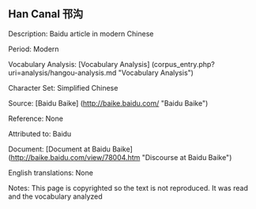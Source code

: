 ## Han Canal 邗沟

Description: Baidu article in modern Chinese

Period: Modern

Vocabulary Analysis: [Vocabulary Analysis] (corpus_entry.php?uri=analysis/hangou-analysis.md "Vocabulary Analysis")

Character Set: Simplified Chinese

Source: [Baidu Baike] (http://baike.baidu.com/ "Baidu Baike")

Reference: None

Attributed to: Baidu

Document: [Document at Baidu Baike] (http://baike.baidu.com/view/78004.htm "Discourse at Baidu Baike")

English translations: None

Notes: This page is copyrighted so the text is not reproduced. It was read and the vocabulary analyzed